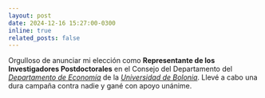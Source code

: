 ```yaml
---
layout: post
date: 2024-12-16 15:27:00-0300
inline: true
related_posts: false
---
```


Orgulloso de anunciar mi elección como <b>Representante de los Investigadores Postdoctorales</b> en el Consejo del Departamento del <i>[Departamento de Economía](https://dse.unibo.it/en)</i> de la <i>[Universidad de Bolonia](https://www.unibo.it/en/homepage)</i>. Llevé a cabo una dura campaña contra nadie y gané con apoyo unánime.

